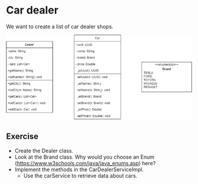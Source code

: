 # Car dealer

We want to create a list of car dealer shops.

<img src="uml.png">

## Exercise
- Create the Dealer class.
- Look at the Brand class. Why would you choose an Enum (https://www.w3schools.com/java/java_enums.asp) here?
- Implement the methods in the CarDealerServiceImpl.
  - Use the carService to retrieve data about cars. 